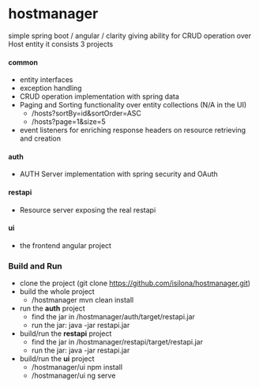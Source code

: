 # hostmanager
simple spring boot / angular / clarity giving ability for CRUD operation over Host entity
it consists 3 projects

#### common 
- entity interfaces
- exception handling
- CRUD operation implementation with spring data
- Paging and Sorting functionality over entity collections (N/A in the UI)
  - /hosts?sortBy=id&sortOrder=ASC
  - /hosts?page=1&size=5
- event listeners for enriching response headers on resource retrieving and creation

#### auth
- AUTH Server implementation with spring security and OAuth

#### restapi
- Resource server exposing the real restapi

#### ui
- the frontend angular project

### Build and Run
- clone the project (git clone https://github.com/isilona/hostmanager.git)
- build the whole project
  - /hostmanager mvn clean install
- run the **auth** project 
  - find the jar in /hostmanager/auth/target/restapi.jar
  - run the jar: java -jar restapi.jar
- build/run the **restapi** project 
  - find the jar in /hostmanager/restapi/target/restapi.jar
  - run the jar: java -jar restapi.jar
- build/run the **ui** project 
  - /hostmanager/ui npm install
  - /hostmanager/ui ng serve
